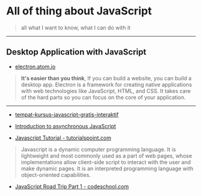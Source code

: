 # All of thing about JavaScript

> all what I want to know, what I can do with it

----

## Desktop Application with JavaScript

* [electron.atom.io](http://electron.atom.io/)

> **It's easier than you think**, If you can build a website, you can build a desktop app. Electron is a framework for creating native applications with web technologies like JavaScript, HTML, and CSS. It takes care of the hard parts so you can focus on the core of your application.

---

* [tempat-kursus-javascript-gratis-interaktif](http://www.jurnalweb.com/tempat-kursus-javascript-gratis-interaktif/)

* [Introduction to asynchronous JavaScript](http://tutorials.pluralsight.com/front-end-javascript/introduction-to-asynchronous-javascript)

* [Javascript Tutorial - tutorialspoint.com](http://www.tutorialspoint.com/javascript/)

> Javascript is a dynamic computer programming language. It is lightweight and most commonly used as a part of web pages, whose implementations allow client-side script to interact with the user and make dynamic pages. It is an interpreted programming language with object-oriented capabilities.

* [JavaScript Road Trip Part 1 - codeschool.com](https://www.codeschool.com/courses/javascript-road-trip-part-1)


